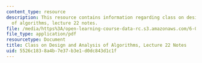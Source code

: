 ```yaml
---
content_type: resource
description: This resource contains information regarding class on design and analysis
  of algorithms, lecture 22 notes.
file: /media/https%3A/open-learning-course-data-rc.s3.amazonaws.com/6-046j-design-and-analysis-of-algorithms-spring-2015/5526c1838a4b7e37b3e1d0dc843d1c1f_MIT6_046JS15_lec22.pdf
file_type: application/pdf
resourcetype: Document
title: Class on Design and Analysis of Algorithms, Lecture 22 Notes
uid: 5526c183-8a4b-7e37-b3e1-d0dc843d1c1f
---
```

